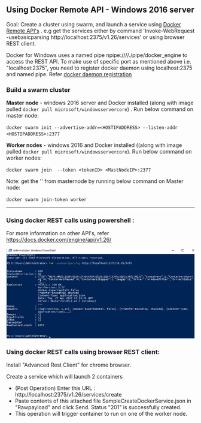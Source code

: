 
## Using Docker Remote API - Windows 2016 server
Goal: Create a cluster using swarm, and launch a service using [Docker Remote API's](https://docs.docker.com/engine/api/v1.26/) . 
e.g get the services either by command 'Invoke-WebRequest -usebasicparsing http://localhost:2375/v1.26/services' or using browser REST client. 

Docker for Windows uses a named pipe npipe:////./pipe/docker_engine to access the REST API. 
To make use of specific port as mentioned above i.e. "localhost:2375", you need to register docker daemon using localhost:2375 and named pipe. Refer [docker daemon registration](https://github.com/getreddy/getdocker/blob/master/dockerEngineAPI/dockerDaemonRegistration.ps1)

### Build a swarm cluster

**Master node** - windows 2016 server and Docker installed (along with image pulled `docker pull microsoft/windowsservercore`) . Run below command on master node:

`docker swarm init --advertise-addr=<HOSTIPADDRESS> --listen-addr <HOSTIPADDRESS>:2377`

**Worker nodes** - windows 2016 and Docker installed ((along with image pulled `docker pull microsoft/windowsservercore`). Run below command on worker nodes:

`docker swarm join  --token <tokenID> <MastNodeIP>:2377`

Note: get the '<tokenID>' from masternode by running below command on Master node:

`docker swarm join-token worker`

-----

### Using docker REST calls using powershell :
For more information on other API's, refer https://docs.docker.com/engine/api/v1.26/

![ScreenShot](https://github.com/getreddy/getdocker/blob/master/dockerEngineAPI/DockerServiceAPIScreenshot.png)

### Using docker REST calls using browser REST client:

Install "Advanced Rest Client" for chrome browser. 

Create a service which will launch 2 containers 

* (Post Operation) Enter this URL : http://localhost:2375/v1.26/services/create  
* Paste contents of this attached file SampleCreateDockerService.json in "Rawpayload"  and click Send. Status "201" is successfully created.
* This operation will trigger container to run on one of the worker node. 
